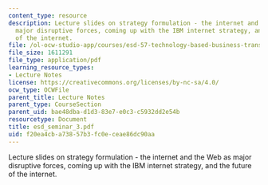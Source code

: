 ```yaml
---
content_type: resource
description: Lecture slides on strategy formulation - the internet and the Web as
  major disruptive forces, coming up with the IBM internet strategy, and the future
  of the internet.
file: /ol-ocw-studio-app/courses/esd-57-technology-based-business-transformation-fall-2007/f20ea4cba73857b3fc0eceae86dc90aa_esd_seminar_3.pdf
file_size: 1611291
file_type: application/pdf
learning_resource_types:
- Lecture Notes
license: https://creativecommons.org/licenses/by-nc-sa/4.0/
ocw_type: OCWFile
parent_title: Lecture Notes
parent_type: CourseSection
parent_uid: bae48dba-d1d3-83e7-e0c3-c5932dd2e54b
resourcetype: Document
title: esd_seminar_3.pdf
uid: f20ea4cb-a738-57b3-fc0e-ceae86dc90aa
---
```

Lecture slides on strategy formulation - the internet and the Web as major disruptive forces, coming up with the IBM internet strategy, and the future of the internet.